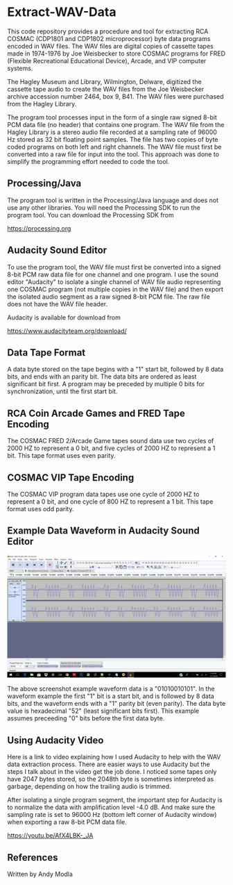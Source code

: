 # Extract-WAV-Data
This code repository provides a procedure and tool for extracting RCA COSMAC (CDP1801 and CDP1802 microprocessor) byte data programs encoded in WAV files.
The WAV files are digital copies of cassette tapes made in 1974-1976 by Joe Weisbecker to store COSMAC programs for 
FRED (Flexible Recreational Educational Device), Arcade, and VIP computer systems.

The Hagley Museum and Library, Wilmington, Delware, digitized the cassette tape audio to create the WAV files from the Joe Weisbecker archive accession number 2464, box 9, B41. The WAV files were purchased from the Hagley Library.

The program tool processes input in the form of a single raw signed 8-bit PCM data file (no header) that contains one program.
The WAV file from the Hagley Library is a stereo audio file recorded at a sampling rate of 96000 Hz stored as 32 bit floating point samples. The file has two copies of byte coded programs on both left and right channels. The WAV file must first be 
converted into a raw file for input into the tool. This approach was done to simplify the programming effort needed to code the tool.

## Processing/Java
The program tool is written in the Processing/Java language and does not use any other libraries. 
You will need the Processing SDK to run the program tool.
You can download the Processing SDK from 

https://processing.org

## Audacity Sound Editor
To use the program tool, the WAV file must first be converted into a signed 8-bit PCM raw data file for one channel and one program.
I use the sound editor "Audacity" to isolate a single channel of WAV file audio 
representing one COSMAC program (not multiple copies in the WAV file)
and then export the isolated audio segment as a raw signed 8-bit PCM file.
The raw file does not have the WAV file header.

Audacity is available for download from

https://www.audacityteam.org/download/

## Data Tape Format
A data byte stored on the tape begins with a "1" start bit, followed by 8 data bits, and ends with an parity bit.
The data bits are ordered as least significant bit first.
A program may be preceded by multiple 0 bits for synchronization, until the first start bit.

## RCA Coin Arcade Games and FRED Tape Encoding
The COSMAC FRED 2/Arcade Game tapes sound data use two cycles of 2000 HZ to represent a 0 bit, 
and five cycles of 2000 HZ to represent a 1 bit.
This tape format uses even parity.

## COSMAC VIP Tape Encoding
The COSMAC VIP program data tapes use one cycle of 2000 HZ to represent a 0 bit, 
and one cycle of 800 HZ to represent a 1 bit.
This tape format uses odd parity.

## Example Data Waveform in Audacity Sound Editor

![Screenshot of Data Waveform in Audacity](screenshot/waveform.png)

The above screenshot example waveform data is a "01010010101". In the waveform example the first "1" bit is a start bit, 
and is followed by 8 data bits, and the waveform ends with a "1" parity bit (even parity).
The data byte value is hexadecimal "52" (least significant bits first). 
This example assumes preceeding "0" bits before the first data byte.

## Using Audacity Video
Here is a link to video explaining how I used Audacity to help with the WAV data extraction process.
There are easier ways to use Audacity but the steps I talk about in the video get the job done.
I noticed some tapes only have 2047 bytes stored, so the 2048th byte is sometimes interpreted as garbage,
depending on how the trailing audio is trimmed.

After isolating a single program segment, the important step for Audacity is to normalize the data with amplification level -4.0 dB. 
And make sure the sampling rate is set to 96000 Hz (bottom left corner of Audacity window) 
when exporting a raw 8-bit PCM data file.

https://youtu.be/AfX4LBK-_JA

## References
Written by Andy Modla
